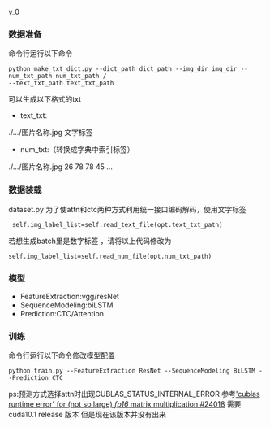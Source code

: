 v_0
### 数据准备
命令行运行以下命令
```
python make_txt_dict.py --dict_path dict_path --img_dir img_dir --num_txt_path num_txt_path /
--text_txt_path text_txt_path
```
可以生成以下格式的txt
- text_txt:

./.../图片名称.jpg 文字标签

- num_txt:（转换成字典中索引标签）

./.../图片名称.jpg 26 78 78 45 ...

### 数据装载
dataset.py 
为了使attn和ctc两种方式利用统一接口编码解码，使用文字标签
```
 self.img_label_list=self.read_text_file(opt.text_txt_path)
```
若想生成batch里是数字标签 ，请将以上代码修改为
```
self.img_label_list=self.read_num_file(opt.num_txt_path)
```
### 模型
- FeatureExtraction:vgg/resNet
- SequenceModeling:biLSTM
- Prediction:CTC/Attention

### 训练
命令行运行以下命令修改模型配置
```
python train.py --FeatureExtraction ResNet --SequenceModeling BiLSTM --Prediction CTC
```

ps:预测方式选择attn时出现CUBLAS_STATUS_INTERNAL_ERROR
参考['cublas runtime error' for (not so large) *fp16* matrix multiplication #24018](https://github.com/pytorch/pytorch/issues/24018)
需要cuda10.1 release 版本 但是现在该版本并没有出来 


